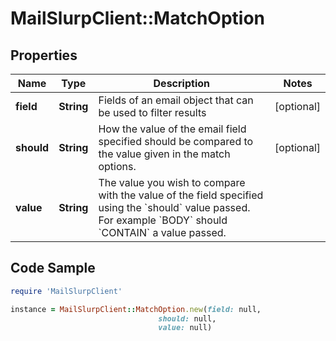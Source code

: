 # MailSlurpClient::MatchOption

## Properties

Name | Type | Description | Notes
------------ | ------------- | ------------- | -------------
**field** | **String** | Fields of an email object that can be used to filter results | [optional] 
**should** | **String** | How the value of the email field specified should be compared to the value given in the match options. | [optional] 
**value** | **String** | The value you wish to compare with the value of the field specified using the &#x60;should&#x60; value passed. For example &#x60;BODY&#x60; should &#x60;CONTAIN&#x60; a value passed. | 

## Code Sample

```ruby
require 'MailSlurpClient'

instance = MailSlurpClient::MatchOption.new(field: null,
                                 should: null,
                                 value: null)
```


